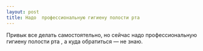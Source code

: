 ```yaml
---
layout: post 
title: Надо  профессиональную гигиену полости рта ‌ 
--- 
```

Привык все делать самостоятельно, но сейчас надо  профессиональную гигиену полости рта ‌, а куда обратиться — не знаю.